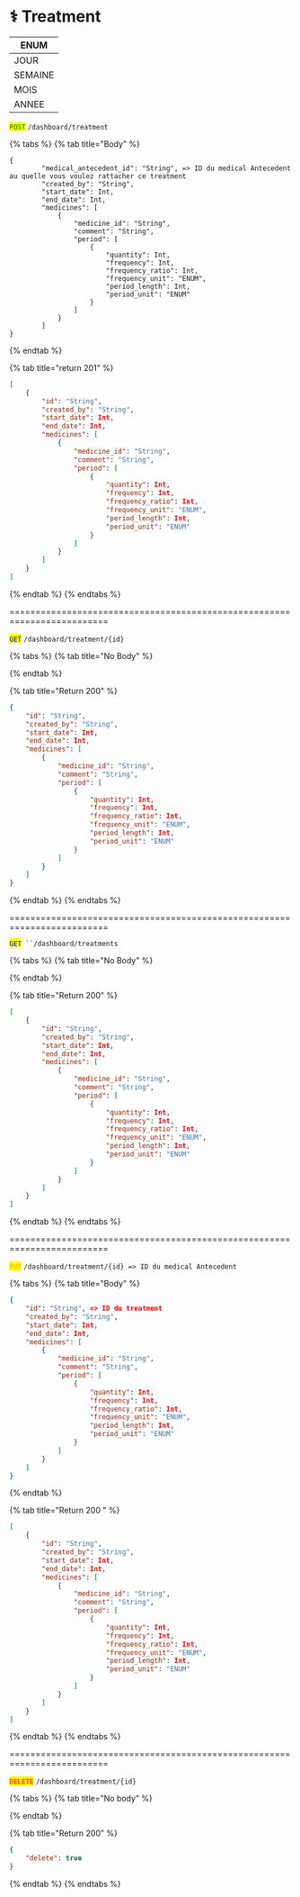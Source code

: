 # ⚕️ Treatment

| ENUM    |
| ------- |
| JOUR    |
| SEMAINE |
| MOIS    |
| ANNEE   |







<mark style="color:green;">`POST`</mark> `/dashboard/treatment`

{% tabs %}
{% tab title="Body" %}
```
{
		"medical_antecedent_id": "String", => ID du medical Antecedent au quelle vous voulez rattacher ce treatment
		"created_by": "String",
		"start_date": Int,
		"end_date": Int,
		"medicines": [
			{
				"medicine_id": "String",
				"comment": "String",
				"period": [
					{
						"quantity": Int,
						"frequency": Int,
						"frequency_ratio": Int,
						"frequency_unit": "ENUM",
						"period_length": Int,
						"period_unit": "ENUM"
					}
				]
			}
		]
}
```
{% endtab %}

{% tab title="return 201" %}
```json
[
	{
		"id": "String",
		"created_by": "String",
		"start_date": Int,
		"end_date": Int,
		"medicines": [
			{
				"medicine_id": "String",
				"comment": "String",
				"period": [
					{
						"quantity": Int,
						"frequency": Int,
						"frequency_ratio": Int,
						"frequency_unit": "ENUM",
						"period_length": Int,
						"period_unit": "ENUM"
					}
				]
			}
		]
	}
]
```
{% endtab %}
{% endtabs %}

\=========================================================================

<mark style="color:blue;">`GET`</mark> `/dashboard/treatment/{id}`

{% tabs %}
{% tab title="No Body" %}

{% endtab %}

{% tab title="Return 200" %}
```json
{
	"id": "String",
	"created_by": "String",
	"start_date": Int,
	"end_date": Int,
	"medicines": [
		{
			"medicine_id": "String",
			"comment": "String",
			"period": [
				{
					"quantity": Int,
					"frequency": Int,
					"frequency_ratio": Int,
					"frequency_unit": "ENUM",
					"period_length": Int,
					"period_unit": "ENUM"
				}
			]
		}
	]
}
```
{% endtab %}
{% endtabs %}

\=========================================================================

<mark style="color:blue;">`GET`</mark>` ``/dashboard/treatments`

{% tabs %}
{% tab title="No Body" %}

{% endtab %}

{% tab title="Return 200" %}
```json
[
	{
		"id": "String",
		"created_by": "String",
		"start_date": Int,
		"end_date": Int,
		"medicines": [
			{
				"medicine_id": "String",
				"comment": "String",
				"period": [
					{
						"quantity": Int,
						"frequency": Int,
						"frequency_ratio": Int,
						"frequency_unit": "ENUM",
						"period_length": Int,
						"period_unit": "ENUM"
					}
				]
			}
		]
	}
]
```
{% endtab %}
{% endtabs %}

\=========================================================================

<mark style="color:orange;">`PUT`</mark> `/dashboard/treatment/{id} => ID du medical Antecedent`

{% tabs %}
{% tab title="Body" %}
```json
{
	"id": "String", => ID du treatment
	"created_by": "String",
	"start_date": Int,
	"end_date": Int,
	"medicines": [
		{
			"medicine_id": "String",
			"comment": "String",
			"period": [
				{
					"quantity": Int,
					"frequency": Int,
					"frequency_ratio": Int,
					"frequency_unit": "ENUM",
					"period_length": Int,
					"period_unit": "ENUM"
				}
			]
		}
	]
}
```
{% endtab %}

{% tab title="Return 200 " %}
```json
[
	{
		"id": "String",
		"created_by": "String",
		"start_date": Int,
		"end_date": Int,
		"medicines": [
			{
				"medicine_id": "String",
				"comment": "String",
				"period": [
					{
						"quantity": Int,
						"frequency": Int,
						"frequency_ratio": Int,
						"frequency_unit": "ENUM",
						"period_length": Int,
						"period_unit": "ENUM"
					}
				]
			}
		]
	}
]
```
{% endtab %}
{% endtabs %}

\=========================================================================

<mark style="color:red;">`DELETE`</mark> `/dashboard/treatment/{id}`

{% tabs %}
{% tab title="No body" %}

{% endtab %}

{% tab title="Return 200" %}
```json
{
	"delete": true
}
```
{% endtab %}
{% endtabs %}
